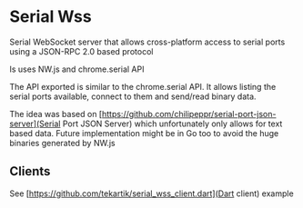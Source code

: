 # Serial Wss

Serial WebSocket server that allows cross-platform access to serial ports using a JSON-RPC 2.0 based protocol

Is uses NW.js and chrome.serial API

The API exported is similar to the chrome.serial API. It allows listing the serial
ports available, connect to them and send/read binary data.

The idea was based on [https://github.com/chilipeppr/serial-port-json-server](Serial Port JSON Server) which unfortunately
only allows for text based data. Future implementation might be in Go too to avoid the huge
binaries generated by NW.js

## Clients

See [https://github.com/tekartik/serial_wss_client.dart](Dart client) example
